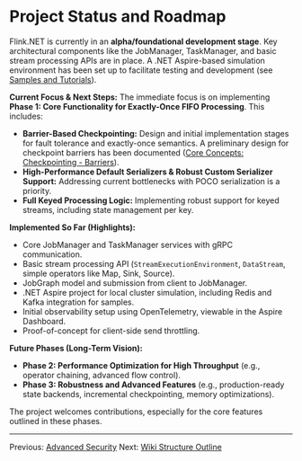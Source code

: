 # Project Status and Roadmap

Flink.NET is currently in an **alpha/foundational development stage**. Key architectural components like the JobManager, TaskManager, and basic stream processing APIs are in place. A .NET Aspire-based simulation environment has been set up to facilitate testing and development (see [Samples and Tutorials](./Sample-Local-High-Throughput-Test.md)).

**Current Focus & Next Steps:**
The immediate focus is on implementing **Phase 1: Core Functionality for Exactly-Once FIFO Processing**. This includes:
*   **Barrier-Based Checkpointing:** Design and initial implementation stages for fault tolerance and exactly-once semantics. A preliminary design for checkpoint barriers has been documented ([Core Concepts: Checkpointing - Barriers](./Core-Concepts-Checkpointing-Barriers.md)).
*   **High-Performance Default Serializers & Robust Custom Serializer Support:** Addressing current bottlenecks with POCO serialization is a priority.
*   **Full Keyed Processing Logic:** Implementing robust support for keyed streams, including state management per key.

**Implemented So Far (Highlights):**
*   Core JobManager and TaskManager services with gRPC communication.
*   Basic stream processing API (`StreamExecutionEnvironment`, `DataStream`, simple operators like Map, Sink, Source).
*   JobGraph model and submission from client to JobManager.
*   .NET Aspire project for local cluster simulation, including Redis and Kafka integration for samples.
*   Initial observability setup using OpenTelemetry, viewable in the Aspire Dashboard.
*   Proof-of-concept for client-side send throttling.

**Future Phases (Long-Term Vision):**
*   **Phase 2: Performance Optimization for High Throughput** (e.g., operator chaining, advanced flow control).
*   **Phase 3: Robustness and Advanced Features** (e.g., production-ready state backends, incremental checkpointing, memory optimizations).

The project welcomes contributions, especially for the core features outlined in these phases.

---
Previous: [Advanced Security](./Advanced-Security.md)
Next: [Wiki Structure Outline](./Wiki-Structure-Outline.md)
